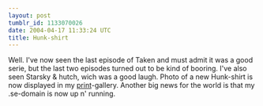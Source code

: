 ```yaml
---
layout: post
tumblr_id: 1133070026  
date: 2004-04-17 11:33:24 UTC
title: Hunk-shirt
---
```


Well. I've now seen the last episode of Taken and must admit it was a good serie, but the last two episodes turned out to be kind of booring. I've also seen Starsky &#38; hutch, wich was a good laugh. Photo of a new Hunk-shirt is now displayed in my <a href="http://rasmusandersson.se/rp14/print.xhtml">print</a>-gallery. Another big news for the world is that my .se-domain is now up n' running.
